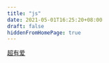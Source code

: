 ```yaml
---
title: "js"
date: 2021-05-01T16:25:20+08:00
draft: false
hiddenFromHomePage: true
---
```


[超有爱](./bai-ci-zhan)

